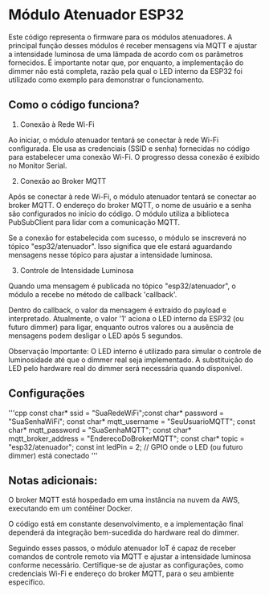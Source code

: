 # Módulo Atenuador ESP32

Este código representa o firmware para os módulos atenuadores. A principal função desses módulos é receber mensagens via MQTT e ajustar a intensidade luminosa de uma lâmpada de acordo com os parâmetros fornecidos. É importante notar que, por enquanto, a implementação do dimmer não está completa, razão pela qual o LED interno da ESP32 foi utilizado como exemplo para demonstrar o funcionamento.

## Como o código funciona?

1. Conexão à Rede Wi-Fi

Ao iniciar, o módulo atenuador tentará se conectar à rede Wi-Fi configurada. Ele usa as credenciais (SSID e senha) fornecidas no código para estabelecer uma conexão Wi-Fi. O progresso dessa conexão é exibido no Monitor Serial. 

2. Conexão ao Broker MQTT

Após se conectar à rede Wi-Fi, o módulo atenuador tentará se conectar ao broker MQTT. O endereço do broker MQTT, o nome de usuário e a senha são configurados no início do código. O módulo utiliza a biblioteca PubSubClient para lidar com a comunicação MQTT.

Se a conexão for estabelecida com sucesso, o módulo se inscreverá no tópico "esp32/atenuador". Isso significa que ele estará aguardando mensagens nesse tópico para ajustar a intensidade luminosa.

3. Controle de Intensidade Luminosa

Quando uma mensagem é publicada no tópico "esp32/atenuador", o módulo a recebe no método de callback 'callback'.

Dentro do callback, o valor da mensagem é extraído do payload e interpretado. Atualmente, o valor '1' aciona o LED interno da ESP32 (ou futuro dimmer) para ligar, enquanto outros valores ou a ausência de mensagens podem desligar o LED após 5 segundos.

Observação Importante: O LED interno é utilizado para simular o controle de luminosidade até que o dimmer real seja implementado. A substituição do LED pelo hardware real do dimmer será necessária quando disponível.
## Configurações

'''cpp
const char* ssid = "SuaRedeWiFi";const char* password = "SuaSenhaWiFi";
const char* mqtt_username = "SeuUsuarioMQTT";
const char* mqtt_password = "SuaSenhaMQTT";
const char* mqtt_broker_address = "EnderecoDoBrokerMQTT";
const char* topic = "esp32/atenuador";
const int ledPin = 2; // GPIO onde o LED (ou futuro dimmer) está conectado
'''

## Notas adicionais:

 O broker MQTT está hospedado em uma instância na nuvem da AWS, executando em um contêiner Docker.
 
 O código está em constante desenvolvimento, e a implementação final dependerá da integração bem-sucedida do hardware real do dimmer.

Seguindo esses passos, o módulo atenuador IoT é capaz de receber comandos de controle remoto via MQTT e ajustar a intensidade luminosa conforme necessário. Certifique-se de ajustar as configurações, como credenciais Wi-Fi e endereço do broker MQTT, para o seu ambiente específico.

